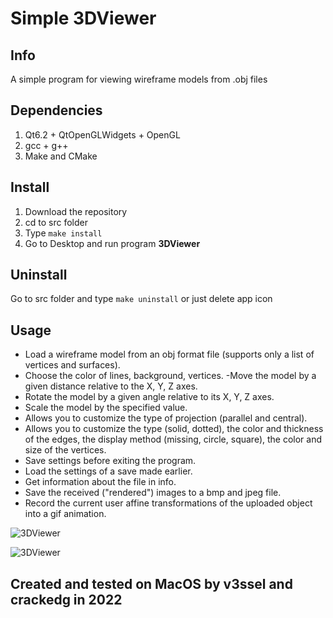 # Simple 3DViewer

## Info
A simple program for viewing wireframe models from .obj files

## Dependencies
1. Qt6.2 + QtOpenGLWidgets + OpenGL
2. gcc + g++
3. Make and CMake


## Install
1. Download the repository
2. cd to src folder
3. Type `make install`
4. Go to Desktop and run program **3DViewer**

## Uninstall
Go to src folder and type `make uninstall` or just delete app icon

## Usage
- Load a wireframe model from an obj format file (supports only a list of vertices and surfaces).
- Choose the color of lines, background, vertices.
-Move the model by a given distance relative to the X, Y, Z axes.
- Rotate the model by a given angle relative to its X, Y, Z axes.
- Scale the model by the specified value.
- Allows you to customize the type of projection (parallel and central).
- Allows you to customize the type (solid, dotted), the color and thickness of the edges, the display method (missing, circle, square), the color and size of the vertices.
- Save settings before exiting the program.
- Load the settings of a save made earlier.
- Get information about the file in info.
- Save the received ("rendered") images to a bmp and jpeg file.
- Record the current user affine transformations of the uploaded object into a gif animation.

![3DViewer](misc/1.jpeg)

![3DViewer](misc/2.jpeg)

## Created and tested on MacOS by v3ssel and crackedg in 2022